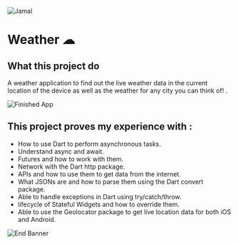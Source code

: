 ![Jamal](https://github.com/londonappbrewery/Images/blob/master/AppBreweryBanner.png)


# Weather ☁


## What this project do

A weather application to find out the live weather data in the current location of the device as well as the weather for any city you can think of! .

![Finished App](https://github.com/londonappbrewery/Images/blob/master/clima-demo.gif)

## This project proves my experience with :

- How to use Dart to perform asynchronous tasks.
- Understand async and await.
- Futures and how to work with them.
- Network with the Dart http package.
- APIs  and how to use them to get data from the internet.
- What JSONs are and how to parse them using the Dart convert package.
- Able to handle exceptions in Dart using try/catch/throw.
- lifecycle of Stateful Widgets and how to override them.
- Able to use the Geolocator package to get live location data for both iOS and Android.


![End Banner](https://github.com/londonappbrewery/Images/blob/master/readme-end-banner.png)
